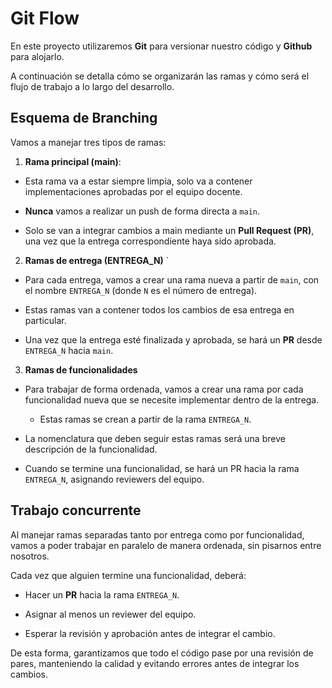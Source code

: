 # Git Flow

En este proyecto utilizaremos **Git** para versionar nuestro código y **Github** para alojarlo.

A continuación se detalla cómo se organizarán las ramas y cómo será el flujo de trabajo a lo largo del desarrollo.

## Esquema de Branching

Vamos a manejar tres tipos de ramas:

1. **Rama principal (main)**:

- Esta rama va a estar siempre limpia, solo va a contener implementaciones aprobadas por el equipo docente.

- **Nunca** vamos a realizar un push de forma directa a `main`.

- Solo se van a integrar cambios a main mediante un **Pull Request (PR)**, una vez que la entrega correspondiente haya sido aprobada.

2. **Ramas de entrega (ENTREGA_N)** `

- Para cada entrega, vamos a crear una rama nueva a partir de `main`, con el nombre `ENTREGA_N` (donde `N` es el número de entrega).

- Estas ramas van a contener todos los cambios de esa entrega en particular.

- Una vez que la entrega esté finalizada y aprobada, se hará un **PR** desde `ENTREGA_N` hacia `main`.

3. **Ramas de funcionalidades**

- Para trabajar de forma ordenada, vamos a crear una rama por cada funcionalidad nueva que se necesite implementar dentro de la entrega.

    - Estas ramas se crean a partir de la rama `ENTREGA_N`.

- La nomenclatura que deben seguir estas ramas será una breve descripción de la funcionalidad.

- Cuando se termine una funcionalidad, se hará un PR hacia la rama `ENTREGA_N`, asignando reviewers del equipo.

## Trabajo concurrente

Al manejar ramas separadas tanto por entrega como por funcionalidad, vamos a poder trabajar en paralelo de manera ordenada, sin pisarnos entre nosotros.

Cada vez que alguien termine una funcionalidad, deberá:

* Hacer un **PR** hacia la rama `ENTREGA_N`.

* Asignar al menos un reviewer del equipo.

* Esperar la revisión y aprobación antes de integrar el cambio.

De esta forma, garantizamos que todo el código pase por una revisión de pares, manteniendo la calidad y evitando errores antes de integrar los cambios.
